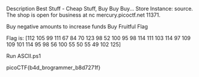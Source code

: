 Description
Best Stuff - Cheap Stuff, Buy Buy Buy... Store Instance: source. The shop is open for business at nc mercury.picoctf.net 11371.

Buy negative amounts to increase funds
Buy Fruitful Flag

Flag is:  [112 105 99 111 67 84 70 123 98 52 100 95 98 114 111 103 114 97 109 109 101 114 95 98 56 100 55 50 55 49 102 125]

Run ASCII.ps1

picoCTF{b4d_brogrammer_b8d7271f}